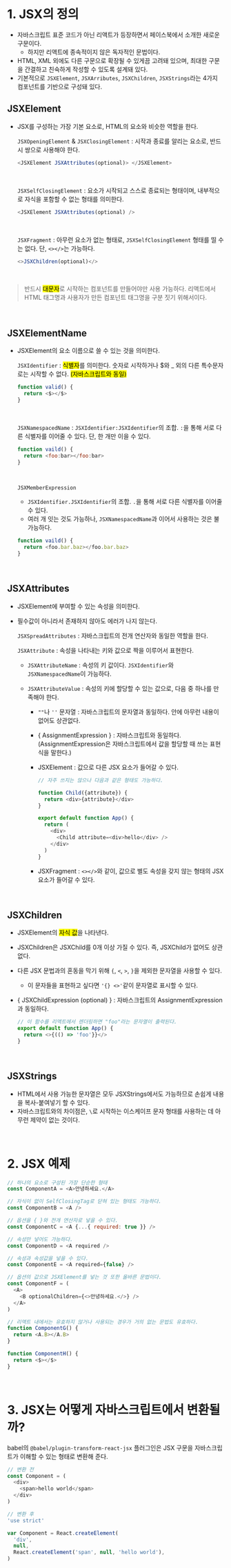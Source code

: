 # 1. JSX의 정의
- 자바스크립트 표준 코드가 아닌 리액트가 등장하면서 페이스북에서 소개한 새로운 구문이다.
  - 하지만 리액트에 종속적이지 않은 독자적인 문법이다.
- HTML, XML 외에도 다른 구문으로 확장될 수 있게끔 고려돼 있으며, 최대한 구문을 간결하고 친숙하게 작성할 수 있도록 설계돼 있다.
- 기본적으로 `JSXElement`, `JSXArributes`, `JSXChildren`, `JSXStrings`라는 4가지 컴포넌트를 기반으로 구성돼 있다.

## JSXElement
- JSX를 구성하는 가장 기본 요소로, HTML의 요소와 비슷한 역할을 한다.

  `JSXOpeningElement` & `JSXClosingElement` : 시작과 종료를 알리는 요소로, 반드시 쌍으로 사용해야 한다.
  ```javascript
  <JSXElement JSXAttributes(optional)> </JSXElement>
  ```
  <br>

  `JSXSelfClosingElement` : 요소가 시작되고 스스로 종료되는 형태이며, 내부적으로 자식을 포함할 수 없는 형태를 의미한다.
  ```javascript
  <JSXElement JSXAttributes(optional) />
  ```
  <br>

  `JSXFragment` : 아무런 요소가 없는 형태로, `JSXSelfClosingElement` 형태를 띨 수는 없다. 단, `<></>`는 가능하다.
  ```javascript
  <>JSXChildren(optional)</>
  ```
<br>

  > 반드시 <mark>대문자</mark>로 시작하는 컴포넌트를 만들어야만 사용 가능하다. 리액트에서 HTML 태그명과 사용자가 만든 컴포넌트 태그명을 구분 짓기 위해서이다.

<br>

## JSXElementName
- JSXElement의 요소 이름으로 쓸 수 있는 것을 의미한다.

  `JSXIdentifier` : <mark>식별자</mark>를 의미한다. 숫자로 시작하거나 $와 _ 외의 다른 특수문자로는 시작할 수 없다. <mark>(자바스크립트와 동일)</mark>
  ```javascript
  function valid() {
    return <$></$>
  }
  ```
  <br>

  `JSXNamespacedName` : `JSXIdentifier:JSXIdentifier`의 조합. `:`을 통해 서로 다른 식별자를 이어줄 수 있다. 단, 한 개만 이을 수 있다.
  ```javascript
  function vaild() {
    return <foo:bar></foo:bar>
  }
  ```
  <br>

  `JSXMemberExpression`
  - `JSXIdentifier.JSXIdentifier`의 조합. `.`을 통해 서로 다른 식별자를 이어줄 수 있다.
  - 여러 개 잇는 것도 가능하나, `JSXNamespacedName`과 이어서 사용하는 것은 불가능하다.
  ```javascript
  function vaild() {
    return <foo.bar.baz></foo.bar.baz>
  }
  ```

<br>

## JSXAttributes
- JSXElement에 부여할 수 있는 속성을 의미한다.
- 필수값이 아니라서 존재하지 않아도 에러가 나지 않는다.

  `JSXSpreadAttributes` : 자바스크립트의 전개 연산자와 동일한 역할을 한다.

  `JSXAttribute` : 속성을 나타내는 키와 값으로 짝을 이루어서 표현한다.
    - `JSXAttributeName` : 속성의 키 값이다. `JSXIdentifier`와 `JSXNamespacedName`이 가능하다.

    - `JSXAttributeValue` : 속성의 키에 할당할 수 있는 값으로, 다음 중 하나를 만족해야 한다.
      - `""`나 `''` 문자열 : 자바스크립트의 문자열과 동일하다. 안에 아무런 내용이 없어도 상관없다.
        
      - { AssignmentExpression } : 자바스크립트와 동일하다. (AssignmentExpression은 자바스크립트에서 값을 할당할 때 쓰는 표현식을 말한다.)
        
      - JSXElement : 값으로 다른 JSX 요소가 들어갈 수 있다.
        ```javascript
        // 자주 쓰지는 않으나 다음과 같은 형태도 가능하다.
        
        function Child({attribute}) {
          return <div>{attribute}</div>
        }
  
        export default function App() {
          return (
            <div>
              <Child attribute=<div>hello</div> />
            </div>
          )
        }
        ```

      - JSXFragment : `<></>`와 같이, 값으로 별도 속성을 갖지 않는 형태의 JSX 요소가 들어갈 수 있다.
<br>
     
## JSXChildren
- JSXElement의 <mark>자식 값</mark>을 나타낸다.
- JSXChildren은 JSXChild를 0개 이상 가질 수 있다. 즉, JSXChild가 없어도 상관 없다.
- 다른 JSX 문법과의 혼동을 막기 위해 `{`, `<`, `>`, `}`을 제외한 문자열을 사용할 수 있다.
  - 이 문자들을 표현하고 싶다면 `'{} <>'`같이 문자열로 표시할 수 있다.

- { JSXChildExpression (optional) } : 자바스크립트의 AssignmentExpression과 동일하다.
  ```javascript
  // 이 함수를 리액트에서 렌더링하면 "foo"라는 문자열이 출력된다.
  export default function App() {
    return <>{(() => 'foo'}}</>
  }
  ```
<br>

## JSXStrings
- HTML에서 사용 가능한 문자열은 모두 JSXStrings에서도 가능하므로 손쉽게 내용을 복사-붙여넣기 할 수 있다.
- 자바스크립트와의 차이점은, `\`로 시작하는 이스케이프 문자 형태를 사용하는 데 아무런 제약이 없는 것이다.

<br>

# 2. JSX 예제
```javascript
// 하나의 요소로 구성된 가장 단순한 형태
const ComponentA = <A>안녕하세요.</A>

// 자식이 없이 SelfClosingTag로 닫혀 있는 형태도 가능하다.
const ComponentB = <A />

// 옵션을 { }와 전개 연산자로 넣을 수 있다.
const ComponentC = <A {...{ required: true }} />

// 속성만 넣어도 가능하다.
const ComponentD = <A required />

// 속성과 속성값을 넣을 수 있다.
const ComponentE = <A required={false} />

// 옵션의 값으로 JSXElement를 넣는 것 또한 올바른 문법이다.
const ComponentF = (
  <A>
    <B optionalChildren={<>안녕하세요.</>} />
  </A>
)

// 리액트 내에서는 유효하지 않거나 사용되는 경우가 거의 없는 문법도 유효하다.
function ComponentG() {
  return <A.B></A.B>
}

function ComponentH() {
  return <$></$>
}
```
<br>

# 3. JSX는 어떻게 자바스크립트에서 변환될까?
babel의 `@babel/plugin-transform-react-jsx` 플러그인은 JSX 구문을 자바스크립트가 이해할 수 있는 형태로 변환해 준다.
```javascript
// 변환 전
const Component = (
  <div>
    <span>hello world</span>
  </div>
)

// 변환 후
'use strict'

var Component = React.createElement(
  'div',
  null,
  React.createElement('span', null, 'hello world'),
)
```
